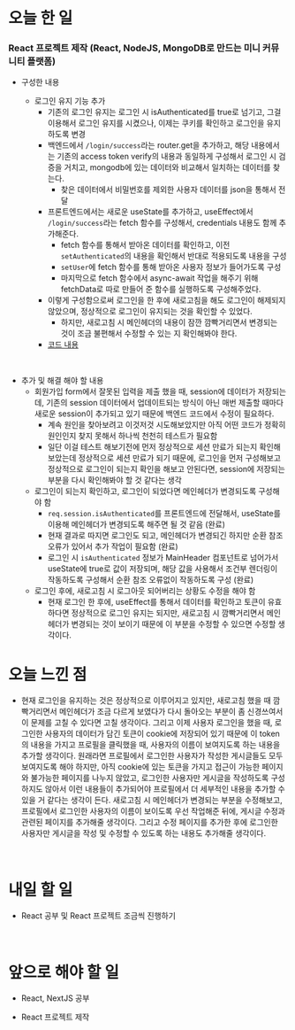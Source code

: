 # 오늘 한 일

### React 프로젝트 제작 (React, NodeJS, MongoDB로 만드는 미니 커뮤니티 플랫폼)

- 구성한 내용

  - 로그인 유지 기능 추가
    - 기존의 로그인 유지는 로그인 시 isAuthenticated를 true로 넘기고, 그걸 이용해서 로그인 유지를 시켰으나, 이제는 쿠키를 확인하고 로그인을 유지하도록 변경
    - 백엔드에서 `/login/success`라는 router.get을 추가하고, 해당 내용에서는 기존의 access token verify의 내용과 동일하게 구성해서 로그인 시 검증을 거치고, mongodb에 있는 데이터와 비교해서 일치하는 데이터를 찾는다.
      - 찾은 데이터에서 비밀번호를 제외한 사용자 데이터를 json을 통해서 전달
    - 프론트엔드에서는 새로운 useState를 추가하고, useEffect에서 `/login/success`라는 fetch 함수를 구성해서, credentials 내용도 함께 추가해준다.
      - fetch 함수를 통해서 받아온 데이터를 확인하고, 이전 `setAuthenticated`의 내용을 확인해서 반대로 적용되도록 내용을 구성
      - `setUser`에 fetch 함수를 통해 받아온 사용자 정보가 들어가도록 구성
      - 마지막으로 fetch 함수에서 async-await 작업을 해주기 위해 fetchData로 따로 만들어 준 함수를 실행하도록 구성해주었다.
    - 이렇게 구성함으로써 로그인을 한 후에 새로고침을 해도 로그인이 해제되지 않았으며, 정상적으로 로그인이 유지되는 것을 확인할 수 있었다.
      - 하지만, 새로고침 시 메인헤더의 내용이 잠깐 깜빡거리면서 변경되는 것이 조금 불편해서 수정할 수 있는 지 확인해봐야 한다.
    - [코드 내용](https://github.com/jeongsangtae/mini-community-platform/commit/ae16d6c87ba4592b9d7552c52361bb96f130f835)

<br />

- 추가 및 해결 해야 할 내용
  - 회원가입 form에서 잘못된 입력을 제출 했을 때, session에 데이터가 저장되는데, 기존의 session 데이터에서 업데이트되는 방식이 아닌 매번 제출할 때마다 새로운 session이 추가되고 있기 때문에 백엔드 코드에서 수정이 필요하다.
    - 계속 원인을 찾아보려고 이것저것 시도해보았지만 아직 어떤 코드가 정확히 원인인지 찾지 못해서 하나씩 천천히 테스트가 필요함
    - 일단 이걸 테스트 해보기전에 먼저 정상적으로 세션 만료가 되는지 확인해보았는데 정상적으로 세션 만료가 되기 때문에, 로그인을 먼저 구성해보고 정상적으로 로그인이 되는지 확인을 해보고 안된다면, session에 저장되는 부분을 다시 확인해봐야 할 것 같다는 생각
  - 로그인이 되는지 확인하고, 로그인이 되었다면 메인헤더가 변경되도록 구성해야 함
    - `req.session.isAuthenticated`를 프론트엔드에 전달해서, useState를 이용해 메인헤더가 변경되도록 해주면 될 것 같음 (완료)
    - 현재 결과로 따지면 로그인도 되고, 메인헤더가 변경되긴 하지만 순환 참조 오류가 있어서 추가 작업이 필요함 (완료)
    - 로그인 시 `isAuthenticated` 정보가 MainHeader 컴포넌트로 넘어가서 useState에 true로 값이 저장되며, 해당 값을 사용해서 조건부 렌더링이 작동하도록 구성해서 순환 참조 오류없이 작동하도록 구성 (완료)
  - 로그인 후에, 새로고침 시 로그아웃 되어버리는 상황도 수정을 해야 함
    - 현재 로그인 한 후에, useEffect를 통해서 데이터를 확인하고 토큰이 유효하다면 정상적으로 로그인 유지는 되지만, 새로고침 시 깜빡거리면서 메인헤더가 변경되는 것이 보이기 때문에 이 부분을 수정할 수 있으면 수정할 생각이다.

# 오늘 느낀 점

- 현재 로그인을 유지하는 것은 정상적으로 이루어지고 있지만, 새로고침 했을 때 깜빡거리면서 메인헤더가 조금 다르게 보였다가 다시 돌아오는 부분이 좀 신경쓰여서 이 문제를 고칠 수 있다면 고칠 생각이다. 그리고 이제 사용자 로그인을 했을 때, 로그인한 사용자의 데이터가 담긴 토큰이 cookie에 저장되어 있기 때문에 이 token의 내용을 가지고 프로필을 클릭했을 때, 사용자의 이름이 보여지도록 하는 내용을 추가할 생각이다. 원래라면 프로필에서 로그인한 사용자가 작성한 게시글들도 모두 보여지도록 해야 하지만, 아직 cookie에 있는 토큰을 가지고 접근이 가능한 페이지와 불가능한 페이지를 나누지 않았고, 로그인한 사용자만 게시글을 작성하도록 구성하지도 않아서 이런 내용들이 추가되어야 프로필에서 더 세부적인 내용을 추가할 수 있을 거 같다는 생각이 든다. 새로고침 시 메인헤더가 변경되는 부분을 수정해보고, 프로필에서 로그인한 사용자의 이름이 보이도록 우선 작업해준 뒤에, 게시글 수정과 관련된 페이지를 추가해줄 생각이다. 그리고 수정 페이지를 추가한 후에 로그인한 사용자만 게시글을 작성 및 수정할 수 있도록 하는 내용도 추가해줄 생각이다.

<br />

# 내일 할 일

- React 공부 및 React 프로젝트 조금씩 진행하기

<br />

# 앞으로 해야 할 일

- React, NextJS 공부

- React 프로젝트 제작
